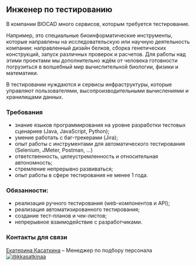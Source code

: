 ## Инженер по тестированию

В компании BIOCAD много сервисов, которым требуется тестирование.

Например, это специальные биоинформатические инструменты, которые направлены на исследовательскую или научную деятельность компании: направленный дизайн белков, сборка генетических конструкций, запуск различных проверок и расчетов.
Для работы над этими проектами мы дополнительно ждём от человека готовности погрузиться в волшебный мир вычислительной биологии, физики и математики.

В тестировании нуждаются и сервисы инфраструктуры, которые управляют пользователями, высопроизводительными вычислениями и хранилищами данных.

### Требования
- знание языков программирования на уровне разработки тестовых сценариев (Java, JavaScript, Python);
- умение работать с баг-трекерами (Jira);
- опыт работы с инструментами для автоматического тестирования (Selenium, JMeter, Postman, ...) 
- ответственность, целеустремленность и относительная автономность;
- стремление непрерывно развиваться;
- опыт работы в сфере тестирования не менее 1 года.

### Обязанности:
- реализация pучного тестирования (web-компонентов и API);
- реализация автоматизированного тестирования;
- создание тест-планов и чек-листов;
- непрерывное взаимодействие с разработчиками.

### Контакты для связи
[Екатерина Касаткина](mailto:kasatkinaev@biocad.ru) – Менеджер по подбору персонала [ ![@kkasatkinaa](/img/telegram.png) ](https://t.me/kkasatkinaa)
